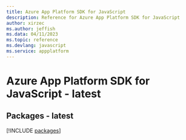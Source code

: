 ```yaml
---
title: Azure App Platform SDK for JavaScript
description: Reference for Azure App Platform SDK for JavaScript
author: xirzec
ms.author: jeffish
ms.data: 04/11/2023
ms.topic: reference
ms.devlang: javascript
ms.service: appplatform
---
```

# Azure App Platform SDK for JavaScript - latest
## Packages - latest
[!INCLUDE [packages](app-platform-index.md)]